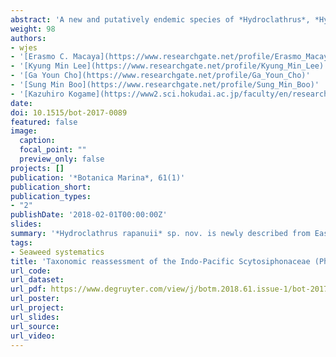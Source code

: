 ```yaml
---
abstract: 'A new and putatively endemic species of *Hydroclathrus*, *Hydroclathrus rapanuii*, is described from the geographically isolated Easter Island in the southeastern Pacific based on morphological and molecular phylogenetic data. It is distinguished from other *Hydroclathrus* by thalli of unevenly furrowed thin membranes, and angular, block-like plurangial sori. Our phylogenetic analyses indicated that *H. rapanuii* is closely related to the generitype *Hydroclathrus clathratus*. We also report on the morphology and phylogeny of *Chnoospora minima* from Easter I. and elsewhere in the Indo-Pacific Ocean, noting the previously unreported presence of hollow portions in its medulla. Although not collected from Easter I., we herein propose the recognition of two new genera, *Dactylosiphon* gen. nov. and *Pseudochnoospora* gen. nov., based on our three-gene phylogeny and their known morphologies and anatomies. *Dactylosiphon* is based on the three species currently assigned to *Colpomenia* (*C. bullosa*, *C. durvillei*, and *C. wynnei*) that are genetically and morphologically (i.e. thalli with erect and finger-like tubes arising from a common saccate base) distinct from other members of *Colpomenia*. The monotypic genus *Pseudochnoospora* is represented by the decumbent, branching, and inter-adhesive species currently known as *Chnoospora implexa*. With the above proposals, we further increase the genus-level diversity of Scytosiphonaceae in the Indo-Pacific Ocean.'
weight: 98
authors:
- wjes
- '[Erasmo C. Macaya](https://www.researchgate.net/profile/Erasmo_Macaya)'
- '[Kyung Min Lee](https://www.researchgate.net/profile/Kyung_Min_Lee)'
- '[Ga Youn Cho](https://www.researchgate.net/profile/Ga_Youn_Cho)'
- '[Sung Min Boo](https://www.researchgate.net/profile/Sung_Min_Boo)'
- '[Kazuhiro Kogame](https://www2.sci.hokudai.ac.jp/faculty/en/researcher/kazuhiro-kogame)'
date: 
doi: 10.1515/bot-2017-0089
featured: false
image:
  caption: 
  focal_point: ""
  preview_only: false
projects: []
publication: '*Botanica Marina*, 61(1)'
publication_short: 
publication_types:
- "2"
publishDate: '2018-02-01T00:00:00Z'
slides: 
summary: '*Hydroclathrus rapanuii* sp. nov. is newly described from Easter Island and the morpho-anatomy of *Chnoospora minima* is also redefined. Based on integrative approaches, new scytosiphonacean genera (i.e., *Dactylosiphon* gen. nov. and *Pseudochnoospora* gen. nov.) were also newly established.'
tags:
- Seaweed systematics
title: 'Taxonomic reassessment of the Indo-Pacific Scytosiphonaceae (Phaeophyceae): Hydroclathrus rapanuii sp. nov. and Chnoospora minima from Easter Island, with proposal of Dactylosiphon gen. nov. and Pseudochnoospora gen. nov.'
url_code:
url_dataset: 
url_pdf: https://www.degruyter.com/view/j/botm.2018.61.issue-1/bot-2017-0089/bot-2017-0089.xml
url_poster:
url_project: 
url_slides: 
url_source: 
url_video: 
---
```





